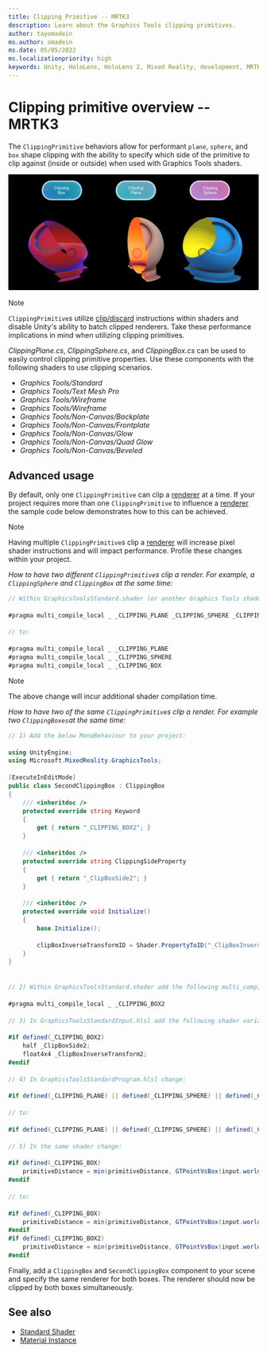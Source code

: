 ```yaml
---
title: Clipping Primitive -- MRTK3
description: Learn about the Graphics Tools clipping primitives.
author: tayomadein
ms.author: omadein
ms.date: 05/05/2022
ms.localizationpriority: high
keywords: Unity, HoloLens, HoloLens 2, Mixed Reality, development, MRTK, Graphics Tools, MRGT, MR Graphics Tools, Standard Shader,Clipping Primitive, Material Instance
---
```


# Clipping primitive overview -- MRTK3

The `ClippingPrimitive` behaviors allow for performant `plane`, `sphere`, and `box` shape clipping with the ability to specify which side of the primitive to clip against (inside or outside) when used with Graphics Tools shaders.

![Clipping primitive example](images/ClippingPrimitive/ClippingPrimitive.jpg)

> [!NOTE]
> `ClippingPrimitive`s utilize [clip/discard](https://developer.download.nvidia.com/cg/clip.html) instructions within shaders and disable Unity's ability to batch clipped renderers. Take these performance implications in mind when utilizing clipping primitives.

*ClippingPlane.cs*, *ClippingSphere.cs*, and *ClippingBox.cs* can be used to easily control clipping primitive properties. Use these components with the following shaders to use clipping scenarios.

- *Graphics Tools/Standard*
- *Graphics Tools/Text Mesh Pro*
- *Graphics Tools/Wireframe*
- *Graphics Tools/Wireframe*
- *Graphics Tools/Non-Canvas/Backplate*
- *Graphics Tools/Non-Canvas/Frontplate*
- *Graphics Tools/Non-Canvas/Glow*
- *Graphics Tools/Non-Canvas/Quad Glow*
- *Graphics Tools/Non-Canvas/Beveled*

## Advanced usage

By default, only one `ClippingPrimitive` can clip a [renderer](https://docs.unity3d.com/ScriptReference/Renderer.html) at a time. If your project requires more than one `ClippingPrimitive` to influence a [renderer](https://docs.unity3d.com/ScriptReference/Renderer.html) the sample code below demonstrates how to this can be achieved.

> [!NOTE]
> Having multiple `ClippingPrimitive`s clip a [renderer](https://docs.unity3d.com/ScriptReference/Renderer.html) will increase pixel shader instructions and will impact performance. Profile these changes within your project.

*How to have two different `ClippingPrimitive`s clip a render. For example, a `ClippingSphere` and `ClippingBox` at the same time:*

```C#
// Within GraphicsToolsStandard.shader (or another Graphics Tools shader that supports clipping primitives) change:

#pragma multi_compile_local _ _CLIPPING_PLANE _CLIPPING_SPHERE _CLIPPING_BOX

// to:

#pragma multi_compile_local _ _CLIPPING_PLANE
#pragma multi_compile_local _ _CLIPPING_SPHERE
#pragma multi_compile_local _ _CLIPPING_BOX
```

> [!NOTE]
> The above change will incur additional shader compilation time.

*How to have two of the same `ClippingPrimitive`s clip a render. For example two `ClippingBoxes`at the same time:*

```C#
// 1) Add the below MonoBehaviour to your project:

using UnityEngine;
using Microsoft.MixedReality.GraphicsTools;

[ExecuteInEditMode]
public class SecondClippingBox : ClippingBox
{
    /// <inheritdoc />
    protected override string Keyword
    {
        get { return "_CLIPPING_BOX2"; }
    }

    /// <inheritdoc />
    protected override string ClippingSideProperty
    {
        get { return "_ClipBoxSide2"; }
    }

    /// <inheritdoc />
    protected override void Initialize()
    {
        base.Initialize();

        clipBoxInverseTransformID = Shader.PropertyToID("_ClipBoxInverseTransform2");
    }
}


// 2) Within GraphicsToolsStandard.shader add the following multi_compile pragma:

#pragma multi_compile_local _ _CLIPPING_BOX2

// 3) In GraphicsToolsStandardInput.hlsl add the following shader variables:

#if defined(_CLIPPING_BOX2)
    half _ClipBoxSide2;
    float4x4 _ClipBoxInverseTransform2;
#endif

// 4) In GraphicsToolsStandardProgram.hlsl change:

#if defined(_CLIPPING_PLANE) || defined(_CLIPPING_SPHERE) || defined(_CLIPPING_BOX)

// to:

#if defined(_CLIPPING_PLANE) || defined(_CLIPPING_SPHERE) || defined(_CLIPPING_BOX) || defined(_CLIPPING_BOX2)

// 5) In the same shader change:

#if defined(_CLIPPING_BOX)
    primitiveDistance = min(primitiveDistance, GTPointVsBox(input.worldPosition.xyz, _ClipBoxInverseTransform) * _ClipBoxSide);
#endif

// to:

#if defined(_CLIPPING_BOX)
    primitiveDistance = min(primitiveDistance, GTPointVsBox(input.worldPosition.xyz, _ClipBoxInverseTransform) * _ClipBoxSide);
#endif
#if defined(_CLIPPING_BOX2)
    primitiveDistance = min(primitiveDistance, GTPointVsBox(input.worldPosition.xyz, _ClipBoxInverseTransform2) * _ClipBoxSide2);
#endif
```

Finally, add a `ClippingBox` and `SecondClippingBox` component to your scene and specify the same renderer for both boxes. The renderer should now be clipped by both boxes simultaneously.

## See also

* [Standard Shader](standard-shader.md)
* [Material Instance](material-instance.md)
